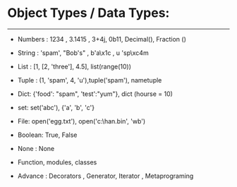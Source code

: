 # Object Types / Data Types:
----

- Numbers : 1234 , 3.1415 , 3+4j, 0b11, Decimal(), Fraction ()
- String : 'spam', "Bob's" , b'a\x1c , u 'sp\xc4m
- List : [1, [2, 'three'], 4.5], list(range(10))
- Tuple : (1, 'spam', 4, 'u'),tuple('spam'), nametuple
- Dict: {'food': "spam", 'test':"yum"}, dict (hourse = 10)

- set: set('abc'), {'a', 'b', 'c'}

- File: open('egg.txt'), open('c:\han.bin', 'wb')
- Boolean: True, False

- None : None
- Function, modules, classes

- Advance : Decorators , Generator, Iterator , Metaprograming 
